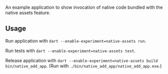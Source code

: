 An example application to show invocation of native code bundled with the native
assets feature.

## Usage

Run application with `dart --enable-experiment=native-assets run`.

Run tests with `dart --enable-experiment=native-assets test`.

Release application with `dart --enable-experiment=native-assets build bin/native_add_app`. (Run with `./bin/native_add_app/native_add_app.exe`.)
